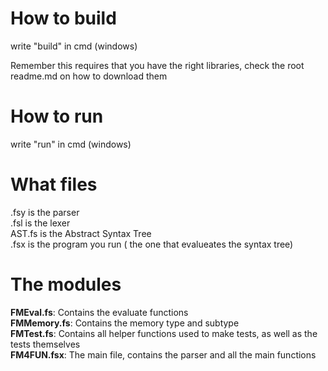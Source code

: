 # How to build
write "build" in cmd (windows)

Remember this requires that you have the right libraries, check the root readme.md on how to download them
# How to run 
write "run" in cmd (windows)

# What files 
.fsy is the parser  
.fsl is the lexer  
AST.fs is the Abstract Syntax Tree  
.fsx is the program you run ( the one that evalueates the syntax tree)


# The modules
**FMEval.fs**: Contains the evaluate functions  
**FMMemory.fs**: Contains the memory type and subtype  
**FMTest.fs**: Contains all helper functions used to make tests, as well as the tests themselves  
**FM4FUN.fsx**: The main file, contains the parser and all the main functions